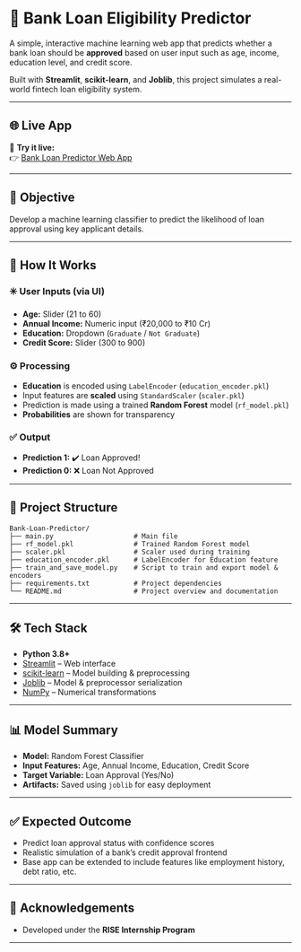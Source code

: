 # 🏦 Bank Loan Eligibility Predictor

A simple, interactive machine learning web app that predicts whether a bank loan should be **approved** based on user input such as age, income, education level, and credit score.

Built with **Streamlit**, **scikit-learn**, and **Joblib**, this project simulates a real-world fintech loan eligibility system.

---

## 🌐 Live App

🚀 **Try it live:**  
👉 [Bank Loan Predictor Web App](#) <!-- Add deployed URL here -->

---

## 🎯 Objective

Develop a machine learning classifier to predict the likelihood of loan approval using key applicant details.

---

## 🧠 How It Works

### ✳️ User Inputs (via UI)
- **Age:** Slider (21 to 60)
- **Annual Income:** Numeric input (₹20,000 to ₹10 Cr)
- **Education:** Dropdown (`Graduate` / `Not Graduate`)
- **Credit Score:** Slider (300 to 900)

### ⚙️ Processing
- **Education** is encoded using `LabelEncoder` (`education_encoder.pkl`)
- Input features are **scaled** using `StandardScaler` (`scaler.pkl`)
- Prediction is made using a trained **Random Forest** model (`rf_model.pkl`)
- **Probabilities** are shown for transparency

### ✅ Output
- **Prediction 1:** ✔️ Loan Approved!
- **Prediction 0:** ❌ Loan Not Approved

---

## 📁 Project Structure

```
Bank-Loan-Predictor/
├── main.py                    # Main file
├── rf_model.pkl               # Trained Random Forest model
├── scaler.pkl                 # Scaler used during training
├── education_encoder.pkl      # LabelEncoder for Education feature
├── train_and_save_model.py    # Script to train and export model & encoders
├── requirements.txt           # Project dependencies
└── README.md                  # Project overview and documentation
```

---

## 🛠️ Tech Stack

- **Python 3.8+**
- [Streamlit](https://streamlit.io/) – Web interface
- [scikit-learn](https://scikit-learn.org/) – Model building & preprocessing
- [Joblib](https://joblib.readthedocs.io/) – Model & preprocessor serialization
- [NumPy](https://numpy.org/) – Numerical transformations



---

## 📊 Model Summary

- **Model:** Random Forest Classifier
- **Input Features:** Age, Annual Income, Education, Credit Score
- **Target Variable:** Loan Approval (Yes/No)
- **Artifacts:** Saved using `joblib` for easy deployment

---

## ✅ Expected Outcome

- Predict loan approval status with confidence scores
- Realistic simulation of a bank’s credit approval frontend
- Base app can be extended to include features like employment history, debt ratio, etc.

---

## 🙌 Acknowledgements

- Developed under the **RISE Internship Program**


---





